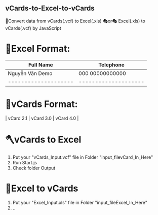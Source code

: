 ## vCards-to-Excel-to-vCards
🎈Convert data from vCards(.vcf) to Excel(.xls) 🎭or🎭 Excel(.xls) to vCards(.vcf) by JavaScript

# 📕Excel Format:
| Full Name       | Telephone      |               
| --------------- | ---------------|
| Nguyễn Văn Demo | 000 00000000000|
| -------------------- | --------------------|

# 📙vCards Format:
| vCard 2.1 | vCard 3.0 | vCard 4.0   |

# 🪓vCards to Excel
1. Put your "vCards_Input.vcf" file in Folder "input_filevCard_In_Here"
2. Run Start.js
3. Check folder Output
# 🔨Excel to vCards
1. Put your "Excel_Input.xls" file in Folder "input_fileExcel_In_Here"
2. ..